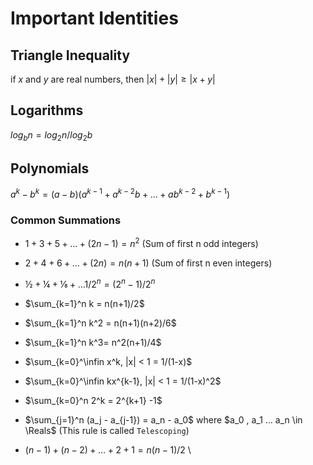 # Important Identities 

## Triangle Inequality 

if $x$ and $y$ are real numbers, then $|x| + |y| ≥ |x + y|$ 

## Logarithms

$log_b n = log_2 n / log_2 b$ 

## Polynomials

$a^k - b^k = (a - b)(a^{k-1} + a^{k-2}b + … + ab^{k-2} + b^{k-1})$ 

### Common Summations 

- $1 + 3 + 5 + … + (2n - 1) = n^2$  (Sum of first n odd integers)

- $2 + 4 + 6 + … +  (2n) = n(n+1)$   (Sum of first n even integers)

- $½ + ¼ + ⅛ + … 1/2^n = (2^n - 1)/ 2^n$  

- $\sum_{k=1}^n k = n(n+1)/2$

- $\sum_{k=1}^n k^2 = n(n+1)(n+2)/6$ 

- $\sum_{k=1}^n k^3= n^2(n+1)/4$ 

- $\sum_{k=0}^\infin x^k, |x| < 1 = 1/(1-x)$ 

- $\sum_{k=0}^\infin kx^{k-1}, |x| < 1 = 1/(1-x)^2$ 

- $\sum_{k=0}^n 2^k = 2^{k+1} -1$ 

- $\sum_{j=1}^n (a_j - a_{j-1}) = a_n - a_0$  where $a_0 , a_1 … a_n \in \Reals$   (This rule is called `Telescoping`)

- $(n - 1) + (n - 2) + … + 2 + 1 = n(n - 1) / 2$ \
